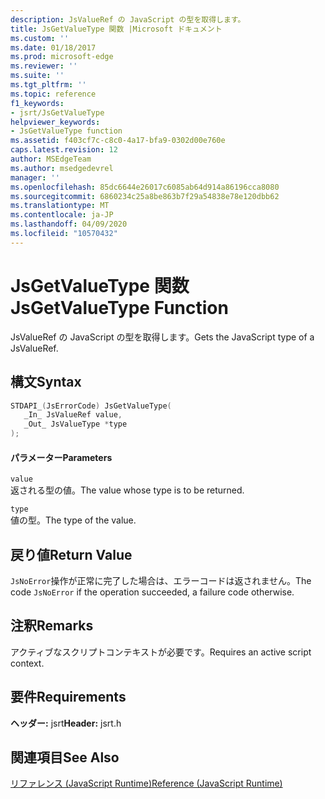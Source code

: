 ```yaml
---
description: JsValueRef の JavaScript の型を取得します。
title: JsGetValueType 関数 |Microsoft ドキュメント
ms.custom: ''
ms.date: 01/18/2017
ms.prod: microsoft-edge
ms.reviewer: ''
ms.suite: ''
ms.tgt_pltfrm: ''
ms.topic: reference
f1_keywords:
- jsrt/JsGetValueType
helpviewer_keywords:
- JsGetValueType function
ms.assetid: f403cf7c-c8c0-4a17-bfa9-0302d00e760e
caps.latest.revision: 12
author: MSEdgeTeam
ms.author: msedgedevrel
manager: ''
ms.openlocfilehash: 85dc6644e26017c6085ab64d914a86196cca8080
ms.sourcegitcommit: 6860234c25a8be863b7f29a54838e78e120dbb62
ms.translationtype: MT
ms.contentlocale: ja-JP
ms.lasthandoff: 04/09/2020
ms.locfileid: "10570432"
---
```

# <span data-ttu-id="250be-103">JsGetValueType 関数</span><span class="sxs-lookup"><span data-stu-id="250be-103">JsGetValueType Function</span></span>
<span data-ttu-id="250be-104">JsValueRef の JavaScript の型を取得します。</span><span class="sxs-lookup"><span data-stu-id="250be-104">Gets the JavaScript type of a JsValueRef.</span></span>  
  
## <span data-ttu-id="250be-105">構文</span><span class="sxs-lookup"><span data-stu-id="250be-105">Syntax</span></span>  
  
```cpp  
STDAPI_(JsErrorCode) JsGetValueType(  
   _In_ JsValueRef value,  
   _Out_ JsValueType *type  
);  
```  
  
#### <span data-ttu-id="250be-106">パラメーター</span><span class="sxs-lookup"><span data-stu-id="250be-106">Parameters</span></span>  
 `value`  
 <span data-ttu-id="250be-107">返される型の値。</span><span class="sxs-lookup"><span data-stu-id="250be-107">The value whose type is to be returned.</span></span>  
  
 `type`  
 <span data-ttu-id="250be-108">値の型。</span><span class="sxs-lookup"><span data-stu-id="250be-108">The type of the value.</span></span>  
  
## <span data-ttu-id="250be-109">戻り値</span><span class="sxs-lookup"><span data-stu-id="250be-109">Return Value</span></span>  
 <span data-ttu-id="250be-110">`JsNoError`操作が正常に完了した場合は、エラーコードは返されません。</span><span class="sxs-lookup"><span data-stu-id="250be-110">The code `JsNoError` if the operation succeeded, a failure code otherwise.</span></span>  
  
## <span data-ttu-id="250be-111">注釈</span><span class="sxs-lookup"><span data-stu-id="250be-111">Remarks</span></span>  
 <span data-ttu-id="250be-112">アクティブなスクリプトコンテキストが必要です。</span><span class="sxs-lookup"><span data-stu-id="250be-112">Requires an active script context.</span></span>  
  
## <span data-ttu-id="250be-113">要件</span><span class="sxs-lookup"><span data-stu-id="250be-113">Requirements</span></span>  
 <span data-ttu-id="250be-114">**ヘッダー:** jsrt</span><span class="sxs-lookup"><span data-stu-id="250be-114">**Header:** jsrt.h</span></span>  
  
## <span data-ttu-id="250be-115">関連項目</span><span class="sxs-lookup"><span data-stu-id="250be-115">See Also</span></span>  
 [<span data-ttu-id="250be-116">リファレンス (JavaScript Runtime)</span><span class="sxs-lookup"><span data-stu-id="250be-116">Reference (JavaScript Runtime)</span></span>](../chakra-hosting/reference-javascript-runtime.md)